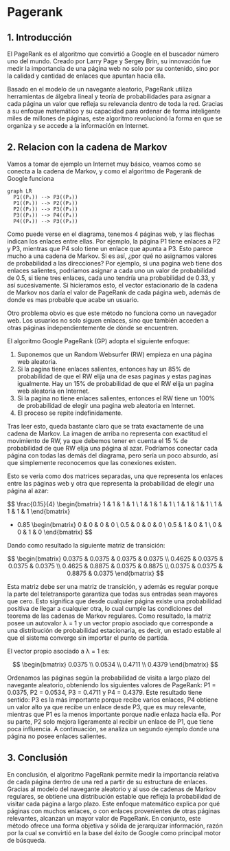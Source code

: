# Pagerank

## 1. Introducción

El PageRank es el algoritmo que convirtió a Google en el buscador número uno del mundo. Creado por Larry Page y Sergey Brin, su innovación fue medir la importancia de una página web no solo por su contenido, sino por la calidad y cantidad de enlaces que apuntan hacia ella.

Basado en el modelo de un navegante aleatorio, PageRank utiliza herramientas de álgebra lineal y teoría de probabilidades para asignar a cada página un valor que refleja su relevancia dentro de toda la red. Gracias a su enfoque matemático y su capacidad para ordenar de forma inteligente miles de millones de páginas, este algoritmo revolucionó la forma en que se organiza y se accede a la información en Internet.

## 2. Relacion con la cadena de Markov

Vamos a tomar de ejemplo un Internet muy básico, veamos como se conecta a la cadena de Markov, y como el algoritmo de Pagerank de Google funciona

```mermaid
graph LR
  P1((P₁)) --> P3((P₃))
  P1((P₁)) --> P2((P₂))
  P2((P₂)) --> P3((P₃))
  P3((P₃)) --> P4((P₄))
  P4((P₄)) --> P3((P₃))
```

Como puede verse en el diagrama, tenemos 4 páginas web, y las flechas indican los enlaces entre ellas. Por ejemplo, la página P1 tiene enlaces a P2 y P3, mientras que P4 solo tiene un enlace que apunta a P3. Esto parece mucho a una cadena de Markov. Si es así, ¿por qué no asignamos valores de probabilidad a las direcciones? Por ejemplo, si una pagina web tiene dos enlaces salientes, podríamos asignar a cada uno un valor de probabilidad de 0.5, si tiene tres enlaces, cada uno tendría una probabilidad de 0.33, y así sucesivamente. Si hicieramos esto, el vector estacionario de la cadena de Markov nos daría el valor de PageRank de cada página web, además de donde es mas probable que acabe un usuario.

Otro problema obvio es que este método no funciona como un navegador web. Los usuarios no solo siguen enlaces, sino que también acceden a otras páginas independientemente de dónde se encuentren.

El algoritmo Google PageRank (GP) adopta el siguiente enfoque:

1. Suponemos que un Random Websurfer (RW) empieza en una página web aleatoria.
2. Si la pagina tiene enlaces salientes, entonces hay un 85% de probabilidad de que el RW elija una de esas paginas y estas paginas igualmente. Hay un 15% de probabilidad de que el RW elija un pagina web aleatoria en Internet.
3. Si la pagina no tiene enlaces salientes, entonces el RW tiene un 100% de probabilidad de elegir una pagina web aleatoria en Internet.
4. El proceso se repite indefinidamente.

Tras leer esto, queda bastante claro que se trata exactamente de una cadena de Markov.
La imagen de arriba no representa con exactitud el movimiento de RW, ya que debemos tener en cuenta el 15 % de probabilidad de que RW elija una página al azar.
Podríamos conectar cada página con todas las demás del diagrama, pero sería un poco absurdo, así que simplemente reconocemos que las conexiones existen.

Esto se veria como dos matrices separadas, una que representa los enlaces entre las páginas web y otra que representa la probabilidad de elegir una página al azar:  

$$
\frac{0.15}{4}
\begin{bmatrix}
1 & 1 & 1 & 1 \\
1 & 1 & 1 & 1 \\
1 & 1 & 1 & 1 \\
1 & 1 & 1 & 1
\end{bmatrix}
+ 0.85
\begin{bmatrix}
0 & 0 & 0 & 0 \\
0.5 & 0 & 0 & 0 \\
0.5 & 1 & 0 & 1 \\
0 & 0 & 1 & 0
\end{bmatrix}
$$

Dando como resultado la siguiente matriz de transición:  

$$
\begin{bmatrix}
0.0375 & 0.0375 & 0.0375 & 0.0375 \\
0.4625 & 0.0375 & 0.0375 & 0.0375 \\
0.4625 & 0.8875 & 0.0375 & 0.8875 \\
0.0375 & 0.0375 & 0.8875 & 0.0375
\end{bmatrix}
$$  

Esta matriz debe ser una matriz de transición, y además es regular porque la parte del teletransporte garantiza que todas sus entradas sean mayores que cero. Esto significa que desde cualquier página existe una probabilidad positiva de llegar a cualquier otra, lo cual cumple las condiciones del teorema de las cadenas de Markov regulares. Como resultado, la matriz posee un autovalor λ = 1 y un vector propio asociado que corresponde a una distribución de probabilidad estacionaria, es decir, un estado estable al que el sistema converge sin importar el punto de partida.

El vector propio asociado a λ = 1 es:  

$$
\begin{bmatrix}
0.0375 \\
0.0534 \\
0.4711 \\
0.4379
\end{bmatrix}
$$  

Ordenamos las páginas según la probabilidad de visita a largo plazo del navegante aleatorio, obteniendo los siguientes valores de PageRank: P1 = 0.0375, P2 = 0.0534, P3 = 0.4711 y P4 = 0.4379. Este resultado tiene sentido: P3 es la más importante porque recibe varios enlaces, P4 obtiene un valor alto ya que recibe un enlace desde P3, que es muy relevante, mientras que P1 es la menos importante porque nadie enlaza hacia ella. Por su parte, P2 solo mejora ligeramente al recibir un enlace de P1, que tiene poca influencia. A continuación, se analiza un segundo ejemplo donde una página no posee enlaces salientes.

## 3. Conclusión

En conclusión, el algoritmo PageRank permite medir la importancia relativa de cada página dentro de una red a partir de su estructura de enlaces. Gracias al modelo del navegante aleatorio y al uso de cadenas de Markov regulares, se obtiene una distribución estable que refleja la probabilidad de visitar cada página a largo plazo. Este enfoque matemático explica por qué páginas con muchos enlaces, o con enlaces provenientes de otras páginas relevantes, alcanzan un mayor valor de PageRank. En conjunto, este método ofrece una forma objetiva y sólida de jerarquizar información, razón por la cual se convirtió en la base del éxito de Google como principal motor de búsqueda.
